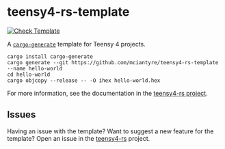 # teensy4-rs-template

[![Check Template][check-template-badge]][check-template-url]

[check-template-badge]: https://github.com/mciantyre/teensy4-rs/workflows/Check%20Template/badge.svg
[check-template-url]: https://github.com/mciantyre/teensy4-rs/actions?query=workflow%3A%22Check+Template%22

A [`cargo-generate`](https://crates.io/crates/cargo-generate) template for
Teensy 4 projects.

```
cargo install cargo-generate
cargo generate --git https://github.com/mciantyre/teensy4-rs-template --name hello-world
cd hello-world
cargo objcopy --release -- -O ihex hello-world.hex
```

For more information, see the documentation in the
[teensy4-rs project][teensy4-rs].

## Issues

Having an issue with the template? Want to suggest a new feature for the
template? Open an issue in the [teensy4-rs][teensy4-rs] project.

[teensy4-rs]: https://github.com/mciantyre/teensy4-rs
